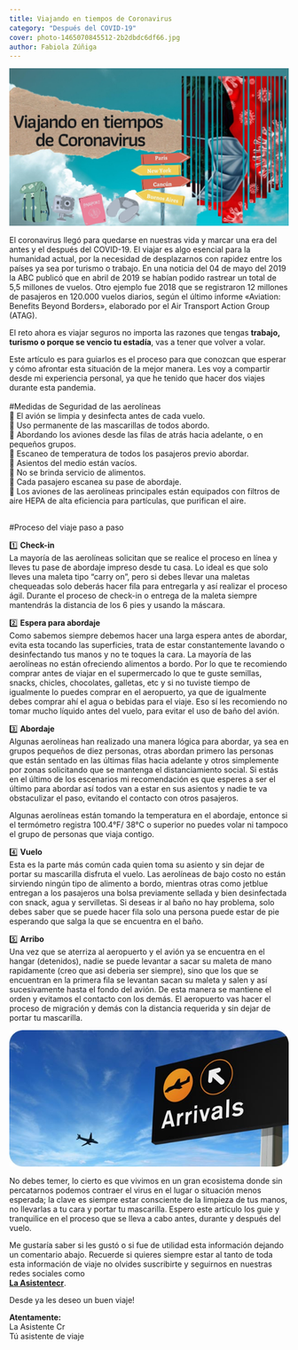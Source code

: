 ```yaml
---
title: Viajando en tiempos de Coronavirus
category: "Después del COVID-19"
cover: photo-1465070845512-2b2dbdc6df66.jpg
author: Fabiola Zúñiga
---
```

![portada de articulo](./photo-1465070845512-2b2dbdc6df66.jpg) 

El coronavirus llegó para quedarse en nuestras vida y marcar una era del antes y el después del COVID-19. El viajar es algo esencial para la humanidad actual, por la necesidad de desplazarnos con rapidez entre los países ya sea por turismo o trabajo. En una noticia del 04 de mayo del 2019 la ABC publicó que en abril de 2019 se habían podido rastrear un total de 5,5 millones de vuelos. Otro ejemplo fue 2018 que se registraron 12 millones de pasajeros en 120.000 vuelos diarios, según el último informe «Aviation: Benefits Beyond Borders», elaborado por el Air Transport Action Group (ATAG).

El reto ahora es viajar seguros no importa las razones que tengas **trabajo, turismo o porque se vencio tu estadía**,  vas a tener que volver a volar. 

Este artículo es para guiarlos es el proceso para que conozcan que esperar y cómo afrontar esta situación de la mejor manera. Les voy a compartir desde mi experiencia personal, ya que he tenido que hacer dos viajes durante esta pandemia.  
</br >
#Medidas de Seguridad de las aerolíneas
</br >
📌 El avión se limpia y desinfecta antes de cada vuelo.</br >
📌 Uso permanente de las mascarillas de todos abordo.</br >
📌 Abordando los aviones desde las filas de atrás hacia adelante, o en pequeños grupos.</br >
📌 Escaneo de temperatura de todos los pasajeros previo abordar.</br >
📌 Asientos del medio están vacíos.</br >
📌 No se brinda servicio de alimentos.</br >
📌 Cada pasajero escanea su pase de abordaje.</br >
📌 Los aviones de las aerolíneas principales están equipados con filtros de aire HEPA de alta eficiencia para partículas, que purifican el aire.</br >
</br >

#Proceso del viaje paso a paso
</br >

1️⃣ **Check-in** </br >
La mayoría de las aerolíneas solicitan que se realice el proceso en línea y  lleves tu pase de abordaje impreso desde tu casa. Lo ideal es que solo lleves una maleta tipo “carry on”, pero si debes llevar una maletas chequeadas solo deberás hacer fila para entregarla y así realizar el proceso  ágil.  Durante el proceso de check-in o entrega de la maleta siempre mantendrás la distancia de los 6 pies y usando la máscara. 

2️⃣ **Espera para abordaje**</br >
Como sabemos siempre debemos hacer una larga espera antes de abordar, evita esta tocando las superficies, trata de estar constantemente lavando o desinfectando tus manos y no te toques la cara. La mayoría de las aerolíneas no están ofreciendo alimentos a bordo. Por lo que te recomiendo comprar antes de viajar en el supermercado lo que te guste semillas, snacks, chicles, chocolates, galletas, etc y si no tuviste tiempo de igualmente lo puedes comprar en el aeropuerto, ya que de igualmente debes comprar ahí el agua o bebidas para el viaje.  Eso sí les recomiendo no tomar mucho líquido antes del vuelo, para evitar el uso de baño del avión. 

3️⃣ **Abordaje** </br >
Algunas aerolíneas han realizado una manera lógica para abordar, ya sea en grupos pequeños de diez personas, otras abordan primero las personas que están sentado en las últimas filas hacia adelante y otros simplemente por zonas solicitando que se mantenga el distanciamiento social. Si estás en el último de los escenarios mi recomendación es que esperes a ser el último para abordar así todos van a estar en sus asientos y nadie te va obstaculizar el paso, evitando el contacto con otros pasajeros.

Algunas aerolíneas están tomando la temperatura en el abordaje, entonce si el termómetro registra 100.4°F/ 38°C o superior no puedes volar ni tampoco el grupo de personas que viaja contigo.

4️⃣ **Vuelo**</br >
Esta es la parte más común cada quien toma su asiento y sin dejar de portar su mascarilla disfruta el vuelo. Las aerolíneas de bajo costo no están sirviendo ningún tipo de alimento a bordo, mientras otras como jetblue entregan a los pasajeros una bolsa previamente sellada y bien desinfectada con snack, agua y servilletas.
Si deseas ir al baño no hay problema, solo debes saber que se puede hacer fila solo una persona puede estar de pie esperando que salga la que se encuentra en el baño.

5️⃣ **Arribo**</br >
Una vez que se aterriza al aeropuerto y el avión ya se encuentra en el hangar (detenidos), nadie se puede levantar a sacar su maleta de mano rapidamente (creo que asi deberia ser siempre), sino que los que se encuentran en la primera fila se levantan sacan su maleta y salen y así sucesivamente hasta el fondo del avión. De esta manera se mantiene el orden y evitamos el contacto con los demás. El aeropuerto vas hacer el proceso de migración y demás con la distancia requerida y sin dejar de portar tu mascarilla.
 
 ![arrival](./photo-1465070845512-2b2dbdc6df67.jpg) 

No debes temer, lo cierto es que vivimos en un gran ecosistema donde sin percatarnos podemos contraer el virus en el lugar o situación menos esperada; la clave es siempre estar consciente de la limpieza de tus manos, no llevarlas a tu cara y portar tu mascarilla. Espero este artículo los guie y tranquilice en el proceso que se lleva a cabo antes, durante y después del vuelo. 

Me gustaría saber si les gustó o si fue de utilidad esta información dejando un comentario abajo. Recuerde si quieres siempre estar al tanto de toda esta información de viaje no olvides suscribirte y seguirnos en nuestras redes sociales como  <a href="https://www.facebook.com/laasistentecr/" target="_blank"> </br>**La Asistentecr**</a>.



Desde ya les deseo un buen viaje!

**Atentamente:**
</br>
La Asistente Cr 
</br>
Tú asistente de viaje



